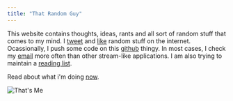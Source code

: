 ```yaml
---
title: "That Random Guy"
---
```

This website contains thoughts, ideas, rants and all sort of random stuff that comes to my mind.
I [tweet](https://twitter.com/hardfire) and [like](https://facebook.com/hardfire) random stuff on the internet. Ocassionally, I push some code on this [github](https://github.com/hardfire) thingy. In most cases, I check my [email](mailto:avinash@avinash.com.np) more often than other stream-like applications.
I am also trying to maintain a [reading list](/about/reading/).

Read about what i'm doing [now](/now).

![That's Me](https://avatars0.githubusercontent.com/u/513457?v=3&s=460#nofull)
